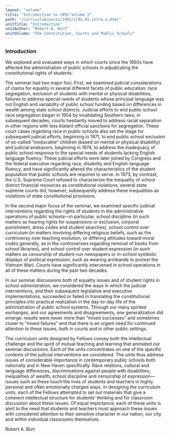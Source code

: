 ```yaml
---
layout: "volume"
title: "Introduction to 1992 Volume I"
path: "/curriculum/units/1992/1/92.01.intro.x.html"
unitTitle: "Introduction"
unitAuthor: "Robert A. Burt"
unitVolume: "The Constitution, Courts and Public Schools"
---
```

<body>
<h3>
  Introduction
 </h3>
 We explored and evaluated ways in which courts since the 1950s have affected the administration of public schools in adjudicating the constitutional rights of students.
 <p>
  The seminar had two major foci. First, we examined judicial considerations of claims for equality in several different facets of public education: race segregation, exclusion of students with mental or physical disabilities, failures to address special needs of students whose principal language was not English and variability of public school funding based on differences in wealth among state school districts. Judicial efforts to end public school race segregation began in 1954 by invalidating Southern laws; in subsequent decades, courts hesitantly moved to address racial separation in other regions with less blatant official sanctions for segregation. These court cases regarding race in public schools also set the stage for subsequent judicial efforts, beginning in 1971, to end public school exclusion of so-called “ineducable” children (based on mental or physical disability) and judicial endeavors, beginning in 1974, to address the inadequacy of public school response to the special needs of students lacking English language fluency. These judicial efforts were later joined by Congress and the federal executive regarding race, disability and English-language fluency, and have significantly altered the characteristics of the student population that public schools are required to serve. In 1973, by contrast, the U.S. Supreme Court refused to characterize the inequality of school district financial resources as constitutional violations; several state supreme courts did, however, subsequently address these inequalities as violations of state constitutional provisions.
 </p>
 <p>
  In the second major focus of the seminar, we examined specific judicial interventions regarding the rights of students in the administrative operations of public schools—in particular, school discipline (in such matters as hearing rights for suspensions or exclusion, corporal punishment, dress codes and student searches), school control over curriculum (in matters involving differing religious beliefs, such as the controversy over teaching evolution, or differing attitudes toward moral codes generally, as in the controversies regarding removal of books from school libraries), and school control over student expression (in such matters as censorship of student-run newspapers or in-school symbolic displays of political expression, such as wearing armbands to protest the Vietnam War). Courts have significantly intervened in school operations in all of these matters during the past two decades.
 </p>
 <p>
  In our seminar discussions both of equality issues and of student rights in school administration, we considered the ways in which the judicial interventions, and their subsequent legislative and executive implementations, succeeded or failed in translating the constitutional principles into practical realization in the day-to-day life of the administration of public school systems. Through our many spirited exchanges, and our agreements and disagreements, one generalization did emerge: results were never more than “mixed successes” and sometimes closer to “mixed failures” and that there is an urgent need for continued attention to these issues, both in courts and in other public settings.
 </p>
 <p>
  The curriculum units designed by Fellows convey both the intellectual challenge and the spirit of mutual teaching and learning that animated our seminar discussions. Each of the units concentrates on one of the specific contexts of the judicial interventions we considered. The units thus address issues of considerable importance in contemporary public schools both nationally and in New Haven specifically. Race relations, cultural and language differences, discriminations against people with disabilities, inequalities of wealth, school discipline and censorship of expression—issues such as these touch the lives of students and teachers in highly personal and often emotionally charged ways. In designing the curriculum units, each of the Fellows attempted to set out materials that give a coherent intellectual structure for students’ thinking and for classroom discussion about these issues. Of equal importance, each of these units is alert to the need that students and teachers must approach these issues with considered attention to their sensitive character in our nation, our city and within individual classrooms themselves.
 </p>
 <p>
  Robert A. Burt
 </p>

</body>